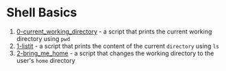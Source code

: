 # Shell Basics

1. [0-current_working_directory](./0-current_working_directory) - a script that prints the current working directory using `pwd`
2. [1-listit](./1-listit) - a script that prints the content of the current `directory` using `ls`
3. [2-bring_me_home](./2-bring_me_home) - a script that changes the working directory to the user's `home` directory

